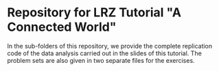 # Repository for LRZ Tutorial "A Connected World"

In the sub-folders of this repository, we provide the complete replication code of the data analysis carried out in the slides of this tutorial. 
The problem sets are also given in two separate files for the exercises. 

